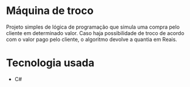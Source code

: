 # Máquina de troco

Projeto simples de lógica de programação que simula uma compra pelo cliente em determinado valor. Caso haja possibilidade de troco de acordo com o valor pago pelo cliente,
o algoritmo devolve a quantia em Reais.

# Tecnologia usada
* C#
